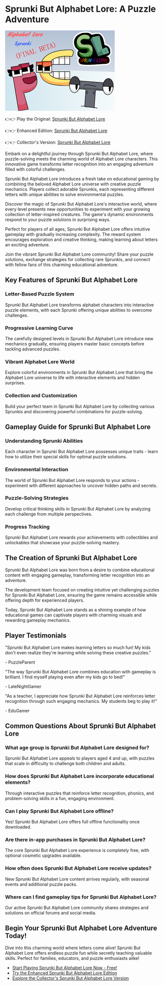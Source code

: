# Sprunki But Alphabet Lore: A Puzzle Adventure

![Sprunki But Alphabet Lore](https://raw.githubusercontent.com/sprunkiscrunkly/sprunki-but-alphabet-lore/refs/heads/main/sprunki-but-alphabet-lore.png "Sprunki But Alphabet Lore")

👉👉 Play the Original: [Sprunki But Alphabet Lore](https://sprunksters.com/sprunki-but-alphabet-lore/ "Sprunki But Alphabet Lore")

👉👉 Enhanced Edition: [Sprunki But Alphabet Lore](https://sprunkiscrunkly.com/sprunki-but-alphabet-lore/ "Sprunki But Alphabet Lore")

👉👉 Collector's Version: [Sprunki But Alphabet Lore](https://sprunkipyramixed.com/sprunki-but-alphabet-lore/ "Sprunki But Alphabet Lore")

Embark on a delightful journey through Sprunki But Alphabet Lore, where puzzle-solving meets the charming world of Alphabet Lore characters. This innovative game transforms letter recognition into an engaging adventure filled with colorful challenges.

Sprunki But Alphabet Lore introduces a fresh take on educational gaming by combining the beloved Alphabet Lore universe with creative puzzle mechanics. Players collect adorable Sprunkis, each representing different letters with unique abilities to solve environmental puzzles.

Discover the magic of Sprunki But Alphabet Lore's interactive world, where every level presents new opportunities to experiment with your growing collection of letter-inspired creatures. The game's dynamic environments respond to your puzzle solutions in surprising ways.

Perfect for players of all ages, Sprunki But Alphabet Lore offers intuitive gameplay with gradually increasing complexity. The reward system encourages exploration and creative thinking, making learning about letters an exciting adventure.

Join the vibrant Sprunki But Alphabet Lore community! Share your puzzle solutions, exchange strategies for collecting rare Sprunkis, and connect with fellow fans of this charming educational adventure.

## Key Features of Sprunki But Alphabet Lore

### Letter-Based Puzzle System

Sprunki But Alphabet Lore transforms alphabet characters into interactive puzzle elements, with each Sprunki offering unique abilities to overcome challenges.

### Progressive Learning Curve

The carefully designed levels in Sprunki But Alphabet Lore introduce new mechanics gradually, ensuring players master basic concepts before tackling advanced puzzles.

### Vibrant Alphabet Lore World

Explore colorful environments in Sprunki But Alphabet Lore that bring the Alphabet Lore universe to life with interactive elements and hidden surprises.

### Collection and Customization

Build your perfect team in Sprunki But Alphabet Lore by collecting various Sprunkis and discovering powerful combinations for puzzle-solving.

## Gameplay Guide for Sprunki But Alphabet Lore

### Understanding Sprunki Abilities

Each character in Sprunki But Alphabet Lore possesses unique traits - learn how to utilize their special skills for optimal puzzle solutions.

### Environmental Interaction

The world of Sprunki But Alphabet Lore responds to your actions - experiment with different approaches to uncover hidden paths and secrets.

### Puzzle-Solving Strategies

Develop critical thinking skills in Sprunki But Alphabet Lore by analyzing each challenge from multiple perspectives.

### Progress Tracking

Sprunki But Alphabet Lore rewards your achievements with collectibles and unlockables that showcase your puzzle-solving mastery.

## The Creation of Sprunki But Alphabet Lore

Sprunki But Alphabet Lore was born from a desire to combine educational content with engaging gameplay, transforming letter recognition into an adventure.

The development team focused on creating intuitive yet challenging puzzles for Sprunki But Alphabet Lore, ensuring the game remains accessible while offering depth for experienced players.

Today, Sprunki But Alphabet Lore stands as a shining example of how educational games can captivate players with charming visuals and rewarding gameplay mechanics.

## Player Testimonials

"Sprunki But Alphabet Lore makes learning letters so much fun! My kids don't even realize they're learning while solving these creative puzzles."

\- PuzzleParent

"The way Sprunki But Alphabet Lore combines education with gameplay is brilliant. I find myself playing even after my kids go to bed!"

\- LateNightGamer

"As a teacher, I appreciate how Sprunki But Alphabet Lore reinforces letter recognition through such engaging mechanics. My students beg to play it!"

\- EduGamer

## Common Questions About Sprunki But Alphabet Lore

### What age group is Sprunki But Alphabet Lore designed for?

Sprunki But Alphabet Lore appeals to players aged 4 and up, with puzzles that scale in difficulty to challenge both children and adults.

### How does Sprunki But Alphabet Lore incorporate educational elements?

Through interactive puzzles that reinforce letter recognition, phonics, and problem-solving skills in a fun, engaging environment.

### Can I play Sprunki But Alphabet Lore offline?

Yes! Sprunki But Alphabet Lore offers full offline functionality once downloaded.

### Are there in-app purchases in Sprunki But Alphabet Lore?

The core Sprunki But Alphabet Lore experience is completely free, with optional cosmetic upgrades available.

### How often does Sprunki But Alphabet Lore receive updates?

New Sprunki But Alphabet Lore content arrives regularly, with seasonal events and additional puzzle packs.

### Where can I find gameplay tips for Sprunki But Alphabet Lore?

Our active Sprunki But Alphabet Lore community shares strategies and solutions on official forums and social media.

## Begin Your Sprunki But Alphabet Lore Adventure Today!

Dive into this charming world where letters come alive! Sprunki But Alphabet Lore offers endless puzzle fun while secretly teaching valuable skills. Perfect for families, educators, and puzzle enthusiasts alike!

- [Start Playing Sprunki But Alphabet Lore Now - Free!](https://sprunksters.com/sprunki-but-alphabet-lore/)
- [Try the Enhanced Sprunki But Alphabet Lore Edition](https://sprunkiscrunkly.com/sprunki-but-alphabet-lore/)
- [Explore the Collector's Sprunki But Alphabet Lore Version](https://sprunkipyramixed.com/sprunki-but-alphabet-lore/)
